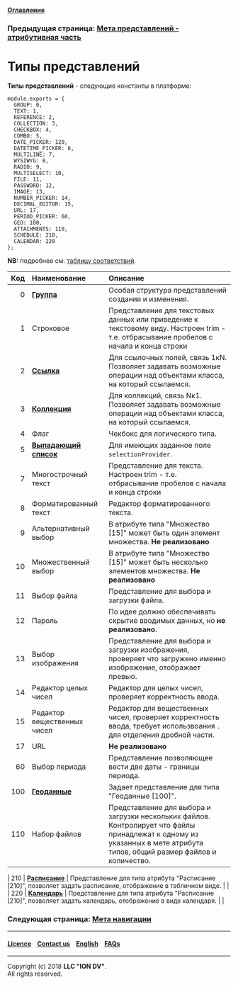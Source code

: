 #### [Оглавление](/docs/ru/index.md)

### Предыдущая страница: [Мета представлений - атрибутивная часть](/docs/ru/2_system_description/metadata_structure/meta_view/meta_view_attribute.md)

# Типы представлений

**Типы представлений** - следующие константы в платформе: 

```
module.exports = {
  GROUP: 0,
  TEXT: 1,
  REFERENCE: 2,
  COLLECTION: 3,
  CHECKBOX: 4,
  COMBO: 5,
  DATE_PICKER: 120,
  DATETIME_PICKER: 6,
  MULTILINE: 7,
  WYSIWYG: 8,
  RADIO: 9,
  MULTISELECT: 10,
  FILE: 11,
  PASSWORD: 12,
  IMAGE: 13,
  NUMBER_PICKER: 14,
  DECIMAL_EDITOR: 15,
  URL: 17,
  PERIOD_PICKER: 60,
  GEO: 100,
  ATTACHMENTS: 110,
  SCHEDULE: 210,
  CALENDAR: 220
};

```
**NB:** подробнее см. [таблицу соответствий](\docs\ru\2_system_description\metadata_structure\correspondance_table.md).

| Код | Наименование  | Описание                                                                                                                                          | 
|----:|:------------------------------------------------|:----------------------------------------------------------------------------------------------------------------------------------------------|
|   0 | [**Группа**](/docs/ru/2_system_description/metadata_structure/meta_view/type_group.md)                                          | Особая структура представлений создания и изменения.                                                                                        |                                                                            |
|   1 | Строковое                                       | Представление для текстовых данных или приведение к текстовому виду. Настроен trim - т.е. отбрасывание пробелов с начала и конца строки                                                                                                   
|   2 | [**Ссылка**](/docs/ru/2_system_description/metadata_structure/meta_view/type_coll_ref.md)                                          | Для ссылочных полей, связь 1кN. Позволяет задавать возможные операции над объектами класса, на который ссылаемся.                          
|   3 | [**Коллекция**](/docs/ru/2_system_description/metadata_structure/meta_view/type_coll_ref.md)                                       | Для коллекций, связь Nк1. Позволяет задавать возможные операции над объектами класса, на который ссылаемся.                                                        |                                                                            |
|   4 | Флаг                                            | Чекбокс для логического типа.                                                                                                                                            | 
|   5 | [**Выпадающий список**](/docs/ru/2_system_description/metadata_structure/meta_class/atr_selectionprovider.md)                               | Для имеющих заданное поле `selectionProvider`.                                                                                                                             |                           | 
|   7 | Многострочный текст                             | Представление для текста. Настроен trim - т.е. отбрасывание пробелов с начала и конца строки                                                                                                                                              
|   8 | Форматированный текст                           | Редактор форматированного текста.                                                                                                                                        | 
|   9 | Альтернативный выбор                            | В атрибуте типа "Множество [15]" может быть один элемент множества. **Не реализовано**                                                                   | 
|  10 | Множественный выбор                             | В атрибуте типа "Множество [15]" может быть несколько элементов множества. **Не реализовано**                                                             | 
|  11 | Выбор файла                                     | Представление для выбора и загрузки файла.                                                                                                                               | 
|  12 | Пароль                                          | По идее должно обеспечивать скрытие вводимых данных, но **не реализовано**.                                                                                             | 
|  13 | Выбор изображения                               | Представление для выбора и загрузки изображения, проверяет что загружено именно изображение, отображает превью.                                                          | 
|  14 | Редактор целых чисел                            | Редактор для целых чисел, проверяет корректность ввода.                                                                                                                  | 
|  15 | Редактор вещественных чисел                     | Редактор для вещественных чисел, проверяет корректность ввода, требует использвоания `.` для отделения дробной части.                                                    | 
|  17 | URL                                             | **Не реализовано**                                                                                                             | 
|  60 | Выбор периода                                   | Представление позволяющее вести две даты - границы периода.                                                                                                              | 
| 100 | [**Геоданные**](/docs/ru/2_system_description/metadata_structure/meta_class/type_geodata100.md)                                       | Задает представление для типа "Геоданные [100]".                                                                                           | 
| 110 | Набор файлов                                    | Представление для выбора и загрузки нескольких файлов. Контролирует что файлы принадлежат к одному из указанных в мете атрибута типов, общий размер файлов и количество. | 

| 210 | [**Расписание**](/docs/ru/2_system_description/metadata_structure/meta_class/type_schedule210.md)                                      | Представление для типа атрибута "Расписание [210]",  позволяет задать расписание, отображение в табличном виде.                                                          |                                                                            |
| 220 | [**Календарь**](/docs/ru/2_system_description/metadata_structure/meta_class/type_schedule210.md)                                       | Представление для типа атрибута "Расписание [210]",  позволяет задать календарь, отображение в виде календаря.                                                           |                                                                            |

### Следующая страница: [Мета навигации](/docs/ru/2_system_description/metadata_structure/meta_navigation/meta_navigation.md)

--------------------------------------------------------------------------  


 #### [Licence](/LICENCE.md) &ensp;  [Contact us](https://iondv.com) &ensp;  [English](/docs/en/2_system_description/metadata_structure/meta_view/view_types.md)   &ensp; [FAQs](/faqs.md)          



--------------------------------------------------------------------------  

Copyright (c) 2018 **LLC "ION DV"**.  
All rights reserved. 
